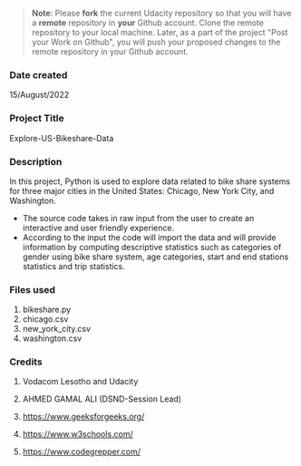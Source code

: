 >**Note**: Please **fork** the current Udacity repository so that you will have a **remote** repository in **your** Github account. Clone the remote repository to your local machine. Later, as a part of the project "Post your Work on Github", you will push your proposed changes to the remote repository in your Github account.

### Date created
15/August/2022

### Project Title
Explore-US-Bikeshare-Data

### Description
In this project, Python is used to explore data related to bike share systems for three major cities in the United States: Chicago, New York City, and Washington. 
- The source code takes in raw input from the user to create an interactive and user friendly experience. 
- According to the input the code will import the data and will provide information by computing descriptive statistics such as categories of gender using bike share system,  age categories, start and end stations statistics and trip statistics.

### Files used
1. bikeshare.py
2. chicago.csv
3. new_york_city.csv
4. washington.csv

### Credits
1. Vodacom Lesotho and Udacity

2. AHMED GAMAL ALI (DSND-Session Lead)

3. https://www.geeksforgeeks.org/

4. https://www.w3schools.com/

5. https://www.codegrepper.com/

